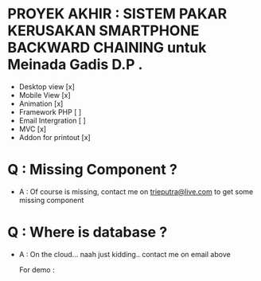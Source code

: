 # PROYEK AKHIR : SISTEM PAKAR KERUSAKAN SMARTPHONE BACKWARD CHAINING untuk Meinada Gadis D.P .

- Desktop view       [x]
- Mobile View        [x]
- Animation          [x]
- Framework PHP      [ ]
- Email Intergration [ ]
- MVC 							 [x]
- Addon for printout [x]



# Q : Missing Component ?
- A : Of course is missing, contact me on trieputra@live.com to get some missing component

# Q : Where is database ?
- A	: On the cloud... naah just kidding.. contact me on email above





     For demo :
